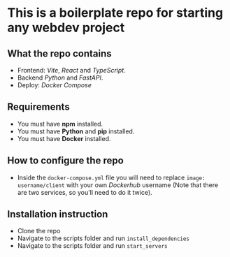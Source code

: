 # This is a boilerplate repo for starting any webdev project

## What the repo contains
- Frontend: *Vite*, *React* and *TypeScript*.
- Backend *Python* and *FastAPI*.
- Deploy: *Docker Compose*

## Requirements
- You must have **npm** installed.
- You must have **Python** and **pip** installed.
- You must have **Docker** installed.

## How to configure the repo
- Inside the `docker-compose.yml` file you will need to replace `image: username/client` with your own *Dockerhub* username (Note that there are two services, so you'll need to do it twice).

## Installation instruction
- Clone the repo
- Navigate to the scripts folder and run `install_dependencies`
- Navigate to the scripts folder and run `start_servers`
